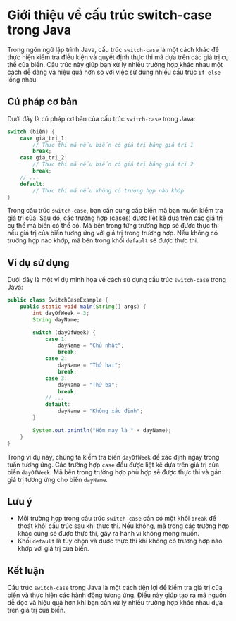 # Giới thiệu về cấu trúc switch-case trong Java

Trong ngôn ngữ lập trình Java, cấu trúc `switch-case` là một cách khác để thực hiện kiểm tra điều kiện và quyết định thực thi mã dựa trên các giá trị cụ thể của biến. Cấu trúc này giúp bạn xử lý nhiều trường hợp khác nhau một cách dễ dàng và hiệu quả hơn so với việc sử dụng nhiều cấu trúc `if-else` lồng nhau.

## Cú pháp cơ bản

Dưới đây là cú pháp cơ bản của cấu trúc `switch-case` trong Java:

```java
switch (biến) {
    case giá_trị_1:
        // Thực thi mã nếu biến có giá trị bằng giá trị 1
        break;
    case giá_trị_2:
        // Thực thi mã nếu biến có giá trị bằng giá trị 2
        break;
    // ...
    default:
        // Thực thi mã nếu không có trường hợp nào khớp
}
```

Trong cấu trúc `switch-case`, bạn cần cung cấp biến mà bạn muốn kiểm tra giá trị của. Sau đó, các trường hợp (cases) được liệt kê dựa trên các giá trị cụ thể mà biến có thể có. Mã bên trong từng trường hợp sẽ được thực thi nếu giá trị của biến tương ứng với giá trị trong trường hợp. Nếu không có trường hợp nào khớp, mã bên trong khối `default` sẽ được thực thi.

## Ví dụ sử dụng

Dưới đây là một ví dụ minh họa về cách sử dụng cấu trúc `switch-case` trong Java:

```java
public class SwitchCaseExample {
    public static void main(String[] args) {
        int dayOfWeek = 3;
        String dayName;

        switch (dayOfWeek) {
            case 1:
                dayName = "Chủ nhật";
                break;
            case 2:
                dayName = "Thứ hai";
                break;
            case 3:
                dayName = "Thứ ba";
                break;
            // ...
            default:
                dayName = "Không xác định";
        }

        System.out.println("Hôm nay là " + dayName);
    }
}
```

Trong ví dụ này, chúng ta kiểm tra biến `dayOfWeek` để xác định ngày trong tuần tương ứng. Các trường hợp `case` đều được liệt kê dựa trên giá trị của biến `dayOfWeek`. Mã bên trong trường hợp phù hợp sẽ được thực thi và gán giá trị tương ứng cho biến `dayName`.

## Lưu ý

- Mỗi trường hợp trong cấu trúc `switch-case` cần có một khối `break` để thoát khỏi cấu trúc sau khi thực thi. Nếu không, mã trong các trường hợp khác cũng sẽ được thực thi, gây ra hành vi không mong muốn.
- Khối `default` là tùy chọn và được thực thi khi không có trường hợp nào khớp với giá trị của biến.

## Kết luận

Cấu trúc `switch-case` trong Java là một cách tiện lợi để kiểm tra giá trị của biến và thực hiện các hành động tương ứng. Điều này giúp tạo ra mã nguồn dễ đọc và hiệu quả hơn khi bạn cần xử lý nhiều trường hợp khác nhau dựa trên giá trị của biến.